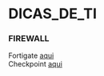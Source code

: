 # DICAS_DE_TI

### FIREWALL  
Fortigate [aqui](https://github.com/piresand/DICAS_DE_TI/tree/main/FIREWALL/FORTIGATE)  
Checkpoint [aqui](https://github.com/piresand/DICAS_DE_TI/tree/main/FIREWALL/CHECKPOINT)  